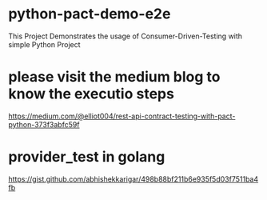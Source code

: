 # python-pact-demo-e2e  
This Project Demonstrates the usage of Consumer-Driven-Testing with simple Python Project  

# please visit the medium blog to know the executio steps  

https://medium.com/@elliot004/rest-api-contract-testing-with-pact-python-373f3abfc59f  

# provider_test in golang  

https://gist.github.com/abhishekkarigar/498b88bf211b6e935f5d03f7511ba4fb